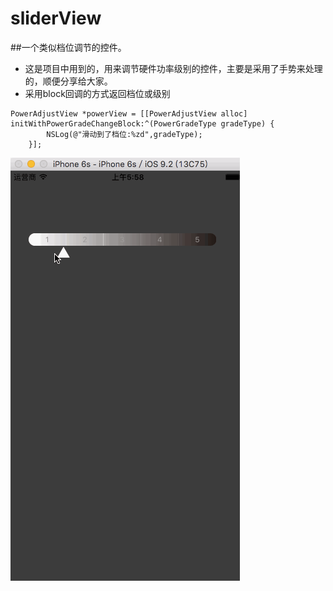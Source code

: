 # sliderView
##一个类似档位调节的控件。

* 这是项目中用到的，用来调节硬件功率级别的控件，主要是采用了手势来处理的，顺便分享给大家。
* 采用block回调的方式返回档位或级别


```
PowerAdjustView *powerView = [[PowerAdjustView alloc] initWithPowerGradeChangeBlock:^(PowerGradeType gradeType) {
        NSLog(@"滑动到了档位:%zd",gradeType);
    }];

```
![image](https://github.com/linxyang/sliderView/blob/master/1.gif)



